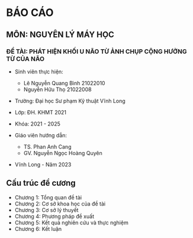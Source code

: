 # BÁO CÁO
## MÔN: NGUYÊN LÝ MÁY HỌC
### ĐỀ TÀI: PHÁT HIỆN KHỐI U NÃO TỪ ẢNH CHỤP CỘNG HƯỞNG TỪ CỦA NÃO

- Sinh viên thực hiện:		
    - Lê Nguyễn Quang Bình	21022010
    - Nguyễn Hữu Thọ		21022008
- Trường: Đại học Sư phạm Kỹ thuật Vĩnh Long
- Lớp: ĐH. KHMT 2021	
- Khóa: 2021 - 2025	
		
- Giáo viên hướng dẫn:	
    - TS. Phan Anh Cang	
    - GV. Nguyễn Ngọc Hoàng Quyên

- Vĩnh Long - Năm 2023

## Cấu trúc đề cương
- Chương 1: Tổng quan đề tài
- Chương 2: Cơ sở khoa học của đề tài
- Chương 3: Cơ sở lý thuyết
- Chương 4: Phương pháp đề xuất
- Chương 5: Kết quả nghiên cứu và thực nghiệm
- Chương 6: Kết luận
